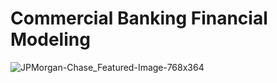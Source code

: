 # Commercial Banking Financial Modeling

![JPMorgan-Chase_Featured-Image-768x364](https://github.com/cbake105/Excel_CommercialBanking_FinancialModeling/assets/133677209/bacf80cf-9847-4dd0-a7d2-c65abfa14475)
